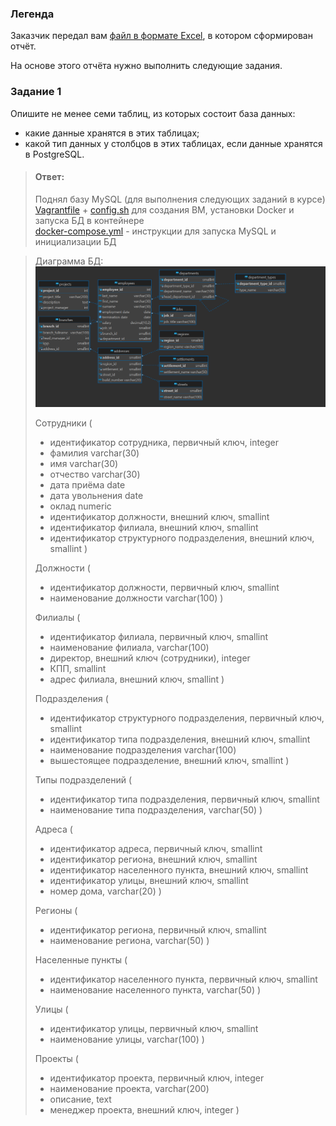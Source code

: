 ### Легенда

Заказчик передал вам [файл в формате Excel](https://github.com/netology-code/sdb-homeworks/blob/main/resources/hw-12-1.xlsx), в котором сформирован отчёт. 

На основе этого отчёта нужно выполнить следующие задания.

### Задание 1

Опишите не менее семи таблиц, из которых состоит база данных:

- какие данные хранятся в этих таблицах;
- какой тип данных у столбцов в этих таблицах, если данные хранятся в PostgreSQL.

> #### Ответ:
> Поднял базу MySQL (для выполнения следующих заданий в курсе)
> [Vagrantfile](https://github.com/smutosey/12-01-databases/blob/main/vagrant/Vagrantfile) + [config.sh](https://github.com/smutosey/12-01-databases/blob/main/vagrant/config.sh) для создания ВМ, установки Docker и запуска БД в контейнере  
> [docker-compose.yml](https://github.com/smutosey/12-01-databases/blob/main/docker-compose.yml) - инструкции для запуска MySQL и инициализации БД  

> Диаграмма БД:  
> ![img](https://github.com/smutosey/12-01-databases/blob/main/img/1-01.png)  
> 
> Сотрудники (  
> - идентификатор сотрудника, первичный ключ, integer
> - фамилия varchar(30)
> - имя varchar(30)
> - отчество varchar(30)
> - дата приёма date
> - дата увольнения date
> - оклад numeric
> - идентификатор должности, внешний ключ, smallint
> - идентификатор филиала, внешний ключ, smallint
> - идентификатор структурного подразделения, внешний ключ, smallint
> )
> 
> Должности (  
> - идентификатор должности, первичный ключ, smallint
> - наименование должности varchar(100)
> )
> 
> Филиалы (  
> - идентификатор филиала, первичный ключ, smallint
> - наименование филиала, varchar(100)
> - директор, внешний ключ (сотрудники), integer
> - КПП, smallint
> - адрес филиала, внешний ключ, smallint
> )
> 
> Подразделения (  
> - идентификатор структурного подразделения, первичный ключ, smallint
> - идентификатор типа подразделения, внешний ключ, smallint
> - наименование подразделения varchar(100)
> - вышестоящее подразделение, внешний ключ, smallint
> )  
> 
> Типы подразделений (  
> - идентификатор типа подразделения, первичный ключ, smallint
> - наименование типа подразделения, varchar(50)
> )  
> 
> Адреса (
> - идентификатор адреса, первичный ключ, smallint
> - идентификатор региона, внешний ключ, smallint
> - идентификатор населенного пункта, внешний ключ, smallint
> - идентификатор улицы, внешний ключ, smallint
> - номер дома, varchar(20)
> )
> 
> Регионы (
> - идентификатор региона, первичный ключ, smallint
> - наименование региона, varchar(50)
> )
> 
> Населенные пункты (
> - идентификатор населенного пункта, первичный ключ, smallint
> - наименование населенного пункта, varchar(50)
> )
> 
> Улицы (
> - идентификатор улицы, первичный ключ, smallint
> - наименование улицы, varchar(100)
> )
> 
> Проекты (  
> - идентификатор проекта, первичный ключ, integer
> - наименование проекта, varchar(200)
> - описание, text
> - менеджер проекта, внешний ключ, integer
> )

